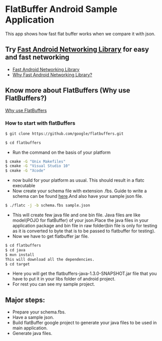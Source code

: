 # FlatBuffer Android Sample Application
This app shows how fast flat buffer works when we compare it with json.

## Try [Fast Android Networking Library](https://github.com/amitshekhariitbhu/Fast-Android-Networking) for easy and fast networking
* [Fast Android Networking Library](https://github.com/amitshekhariitbhu/Fast-Android-Networking)
* [Why Fast Android Networking Library?](https://medium.freecodecamp.com/simple-and-fast-android-networking-19ed860d1455#.y590rbxrf)

## Know more about FlatBuffers (Why use FlatBuffers?)
[Why use FlatBuffers](https://medium.com/@amitshekhar/why-consider-flatbuffer-over-json-2e4aa8d4ed07#.s67hhn8lt)

### How to start with flatBuffers
```sh
$ git clone https://github.com/google/flatbuffers.git
```
```sh
$ cd flatbuffers
```
* Run the command on the basis of your platform
```sh
$ cmake -G "Unix Makefiles"
$ cmake -G "Visual Studio 10"
$ cmake -G "Xcode"
```
* now build for your platform as usual. This should result in a flatc executable
* Now create your schema file with extension .fbs. Guide to write a schema can be found [here](https://google.github.io/flatbuffers/flatbuffers_guide_writing_schema.html).And also have your sample json file.
```sh
$ ./flatc -j -b schema.fbs sample.json
```
* This will create few java file and one bin file. Java files are like model(POJO for flatBuffer) of your json.Place the java files in your application package and bin file in raw folder(bin file is only for testing as it is converted to byte that is to be passed to flatbuffer for testing).
* Now we have to get flatbuffer jar file.
```sh
$ cd flatbuffers
$ cd java
$ mvn install
This will download all the dependencies.
$ cd target
```
* Here you will get the flatbuffers-java-1.3.0-SNAPSHOT.jar file that you have to put it in your libs folder of android project.
* For rest you can see my sample project.

## Major steps:
* Prepare your schema.fbs.
* Have a sample json.
* Build flatBuffer google project to generate your java files to be used in main application.
* Generate java files.